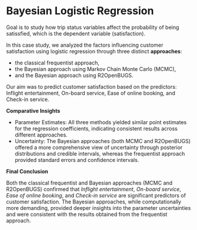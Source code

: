 # Bayesian Logistic Regression 
 
 Goal is to study how trip status variables affect the probability of being satissfied, which is the dependent variable (satisfaction).
 
 In this case study, we analyzed the factors influencing customer satisfaction using logistic regression through three distinct **approaches**: 
- the classical frequentist approach, 
- the Bayesian approach using Markov Chain Monte Carlo (MCMC), 
- and the Bayesian approach using R2OpenBUGS. 

Our aim was to predict customer satisfaction based on the predictors: Inflight entertainment, On-board service, Ease of online booking, and Check-in service.



**Comparative Insights**

- Parameter Estimates: All three methods yielded similar point estimates for the regression coefficients, indicating consistent results across different approaches.
- Uncertainty: The Bayesian approaches (both MCMC and R2OpenBUGS) offered a more comprehensive view of uncertainty through posterior distributions and credible intervals, whereas the frequentist approach provided standard errors and confidence intervals.


**Final Conclusion**

Both the classical frequentist and Bayesian approaches (MCMC and R2OpenBUGS) confirmed that *Inflight entertainment*, *On-board service*, *Ease of online booking*, and *Check-in service* are significant predictors of customer satisfaction. The Bayesian approaches, while computationally more demanding, provided deeper insights into the parameter uncertainties and were consistent with the results obtained from the frequentist approach. 
